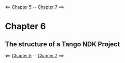 <== [Chapter 5](./Chapter_05.md) -- [Chapter 7](./Chapter_07.md) ==>


# Chapter 6

The structure of a Tango NDK Project
--------

    
<== [Chapter 5](./Chapter_05.md) -- [Chapter 7](./Chapter_07.md) ==>